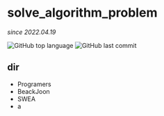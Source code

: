 # solve_algorithm_problem
*since 2022.04.19*

![GitHub top language](https://img.shields.io/github/languages/top/YoungEun-Choi930/programmers_solve.svg?color=ffb8c6&logo=java)
![GitHub last commit](https://img.shields.io/github/last-commit/YoungEun-Choi930/programmers_solve.svg?color=ffb8c6)   

## dir
- Programers
- BeackJoon
- SWEA
- a